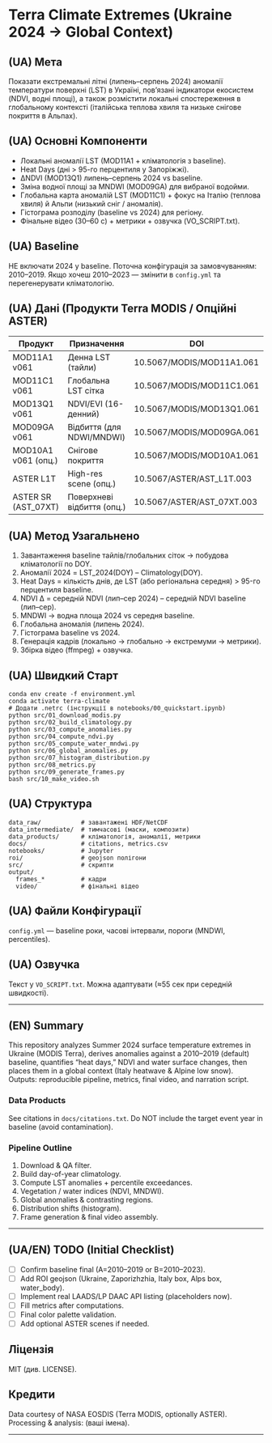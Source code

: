 # Terra Climate Extremes (Ukraine 2024 → Global Context)

## (UA) Мета
Показати екстремальні літні (липень–серпень 2024) аномалії температури поверхні (LST) в Україні, пов’язані індикатори екосистем (NDVI, водні площі), а також розмістити локальні спостереження в глобальному контексті (італійська теплова хвиля та низьке снігове покриття в Альпах).

## (UA) Основні Компоненти
- Локальні аномалії LST (MOD11A1 + кліматологія з baseline).
- Heat Days (дні > 95-го перцентиля у Запоріжжі).
- ΔNDVI (MOD13Q1) липень–серпень 2024 vs baseline.
- Зміна водної площі за MNDWI (MOD09GA) для вибраної водойми.
- Глобальна карта аномалій LST (MOD11C1) + фокус на Італію (теплова хвиля) й Альпи (низький сніг / аномалія).
- Гістограма розподілу (baseline vs 2024) для регіону.
- Фінальне відео (30–60 с) + метрики + озвучка (VO_SCRIPT.txt).

## (UA) Baseline
НЕ включати 2024 у baseline. Поточна конфігурація за замовчуванням: 2010–2019.
Якщо хочеш 2010–2023 — змінити в `config.yml` та перегенерувати кліматологію.

## (UA) Дані (Продукти Terra MODIS / Опційні ASTER)
| Продукт | Призначення | DOI |
|---------|-------------|-----|
| MOD11A1 v061 | Денна LST (тайли) | 10.5067/MODIS/MOD11A1.061 |
| MOD11C1 v061 | Глобальна LST сітка | 10.5067/MODIS/MOD11C1.061 |
| MOD13Q1 v061 | NDVI/EVI (16-денний) | 10.5067/MODIS/MOD13Q1.061 |
| MOD09GA v061 | Відбиття (для NDWI/MNDWI) | 10.5067/MODIS/MOD09GA.061 |
| MOD10A1 v061 (опц.) | Снігове покриття | 10.5067/MODIS/MOD10A1.061 |
| ASTER L1T | High-res scene (опц.) | 10.5067/ASTER/AST_L1T.003 |
| ASTER SR (AST_07XT) | Поверхневі відбиття (опц.) | 10.5067/ASTER/AST_07XT.003 |

## (UA) Метод Узагальнено
1. Завантаження baseline тайлів/глобальних сіток → побудова кліматології по DOY.
2. Аномалії 2024 = LST_2024(DOY) – Climatology(DOY).
3. Heat Days = кількість днів, де LST (або регіональна середня) > 95-го перцентиля baseline.
4. NDVI Δ = середній NDVI (лип–сер 2024) – середній NDVI baseline (лип–сер).
5. MNDWI → водна площа 2024 vs середня baseline.
6. Глобальна аномалія (липень 2024).
7. Гістограма baseline vs 2024.
8. Генерація кадрів (локально → глобально → екстремуми → метрики).
9. Збірка відео (ffmpeg) + озвучка.

## (UA) Швидкий Старт
```
conda env create -f environment.yml
conda activate terra-climate
# Додати .netrc (інструкції в notebooks/00_quickstart.ipynb)
python src/01_download_modis.py
python src/02_build_climatology.py
python src/03_compute_anomalies.py
python src/04_compute_ndvi.py
python src/05_compute_water_mndwi.py
python src/06_global_anomalies.py
python src/07_histogram_distribution.py
python src/08_metrics.py
python src/09_generate_frames.py
bash src/10_make_video.sh
```

## (UA) Структура
```
data_raw/           # завантажені HDF/NetCDF
data_intermediate/  # тимчасові (маски, композити)
data_products/      # кліматологія, аномалії, метрики
docs/               # citations, metrics.csv
notebooks/          # Jupyter
roi/                # geojson полігони
src/                # скрипти
output/
  frames_*          # кадри
  video/            # фінальні відео
```

## (UA) Файли Конфігурації
`config.yml` — baseline роки, часові інтервали, пороги (MNDWI, percentiles).

## (UA) Озвучка
Текст у `VO_SCRIPT.txt`. Можна адаптувати (≈55 сек при середній швидкості).

---

## (EN) Summary
This repository analyzes Summer 2024 surface temperature extremes in Ukraine (MODIS Terra), derives anomalies against a 2010–2019 (default) baseline, quantifies “heat days,” NDVI and water surface changes, then places them in a global context (Italy heatwave & Alpine low snow). Outputs: reproducible pipeline, metrics, final video, and narration script.

### Data Products
See citations in `docs/citations.txt`. Do NOT include the target event year in baseline (avoid contamination).

### Pipeline Outline
1. Download & QA filter.
2. Build day-of-year climatology.
3. Compute LST anomalies + percentile exceedances.
4. Vegetation / water indices (NDVI, MNDWI).
5. Global anomalies & contrasting regions.
6. Distribution shifts (histogram).
7. Frame generation & final video assembly.

---

## (UA/EN) TODO (Initial Checklist)
- [ ] Confirm baseline final (A=2010–2019 or B=2010–2023).
- [ ] Add ROI geojson (Ukraine, Zaporizhzhia, Italy box, Alps box, water_body).
- [ ] Implement real LAADS/LP DAAC API listing (placeholders now).
- [ ] Fill metrics after computations.
- [ ] Final color palette validation.
- [ ] Add optional ASTER scenes if needed.

## Ліцензія
MIT (див. LICENSE).

## Кредити
Data courtesy of NASA EOSDIS (Terra MODIS, optionally ASTER).
Processing & analysis: (ваші імена).

---
